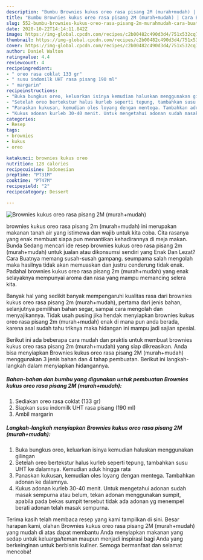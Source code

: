 ```yaml
---
description: "Bumbu Brownies kukus oreo rasa pisang 2M (murah+mudah) | Cara Buat Brownies kukus oreo rasa pisang 2M (murah+mudah) Yang Lezat"
title: "Bumbu Brownies kukus oreo rasa pisang 2M (murah+mudah) | Cara Buat Brownies kukus oreo rasa pisang 2M (murah+mudah) Yang Lezat"
slug: 552-bumbu-brownies-kukus-oreo-rasa-pisang-2m-murahmudah-cara-buat-brownies-kukus-oreo-rasa-pisang-2m-murahmudah-yang-lezat
date: 2020-10-22T14:14:11.842Z
image: https://img-global.cpcdn.com/recipes/c2b00482c490d3d4/751x532cq70/brownies-kukus-oreo-rasa-pisang-2m-murahmudah-foto-resep-utama.jpg
thumbnail: https://img-global.cpcdn.com/recipes/c2b00482c490d3d4/751x532cq70/brownies-kukus-oreo-rasa-pisang-2m-murahmudah-foto-resep-utama.jpg
cover: https://img-global.cpcdn.com/recipes/c2b00482c490d3d4/751x532cq70/brownies-kukus-oreo-rasa-pisang-2m-murahmudah-foto-resep-utama.jpg
author: Daniel Walton
ratingvalue: 4.4
reviewcount: 4
recipeingredient:
- " oreo rasa coklat 133 gr"
- " susu indomilk UHT rasa pisang 190 ml"
- " margarin"
recipeinstructions:
- "Buka bungkus oreo, keluarkan isinya kemudian haluskan menggunakan gilingan"
- "Setelah oreo bertekstur halus kurleb seperti tepung, tambahkan susu UHT ke dalamnya. Kemudian aduk hingga rata"
- "Panaskan kukusan, kemudian oles loyang dengan mentega. Tambahkan adonan ke dalamnya."
- "Kukus adonan kurleb 30-40 menit. Untuk mengetahui adonan sudah masak sempurna atau belum, tekan adonan menggunakan sumpit, apabila pada bekas sumpit tersebut tidak ada adonan yg menempel berati adonan telah masak sempurna."
categories:
- Resep
tags:
- brownies
- kukus
- oreo

katakunci: brownies kukus oreo 
nutrition: 128 calories
recipecuisine: Indonesian
preptime: "PT31M"
cooktime: "PT47M"
recipeyield: "2"
recipecategory: Dessert

---
```



![Brownies kukus oreo rasa pisang 2M (murah+mudah)](https://img-global.cpcdn.com/recipes/c2b00482c490d3d4/751x532cq70/brownies-kukus-oreo-rasa-pisang-2m-murahmudah-foto-resep-utama.jpg)


brownies kukus oreo rasa pisang 2m (murah+mudah) ini merupakan makanan tanah air yang istimewa dan wajib untuk kita coba. Cita rasanya yang enak membuat siapa pun menantikan kehadirannya di meja makan.
Bunda Sedang mencari ide resep brownies kukus oreo rasa pisang 2m (murah+mudah) untuk jualan atau dikonsumsi sendiri yang Enak Dan Lezat? Cara Buatnya memang susah-susah gampang. seumpama salah mengolah maka hasilnya tidak akan memuaskan dan justru cenderung tidak enak. Padahal brownies kukus oreo rasa pisang 2m (murah+mudah) yang enak selayaknya mempunyai aroma dan rasa yang mampu memancing selera kita.

Banyak hal yang sedikit banyak mempengaruhi kualitas rasa dari brownies kukus oreo rasa pisang 2m (murah+mudah), pertama dari jenis bahan, selanjutnya pemilihan bahan segar, sampai cara mengolah dan menyajikannya. Tidak usah pusing jika hendak menyiapkan brownies kukus oreo rasa pisang 2m (murah+mudah) enak di mana pun anda berada, karena asal sudah tahu triknya maka hidangan ini mampu jadi sajian spesial.




Berikut ini ada beberapa cara mudah dan praktis untuk membuat brownies kukus oreo rasa pisang 2m (murah+mudah) yang siap dikreasikan. Anda bisa menyiapkan Brownies kukus oreo rasa pisang 2M (murah+mudah) menggunakan 3 jenis bahan dan 4 tahap pembuatan. Berikut ini langkah-langkah dalam menyiapkan hidangannya.

<!--inarticleads1-->

##### Bahan-bahan dan bumbu yang digunakan untuk pembuatan Brownies kukus oreo rasa pisang 2M (murah+mudah):

1. Sediakan  oreo rasa coklat (133 gr)
1. Siapkan  susu indomilk UHT rasa pisang (190 ml)
1. Ambil  margarin




<!--inarticleads2-->

##### Langkah-langkah menyiapkan Brownies kukus oreo rasa pisang 2M (murah+mudah):

1. Buka bungkus oreo, keluarkan isinya kemudian haluskan menggunakan gilingan
1. Setelah oreo bertekstur halus kurleb seperti tepung, tambahkan susu UHT ke dalamnya. Kemudian aduk hingga rata
1. Panaskan kukusan, kemudian oles loyang dengan mentega. Tambahkan adonan ke dalamnya.
1. Kukus adonan kurleb 30-40 menit. Untuk mengetahui adonan sudah masak sempurna atau belum, tekan adonan menggunakan sumpit, apabila pada bekas sumpit tersebut tidak ada adonan yg menempel berati adonan telah masak sempurna.




Terima kasih telah membaca resep yang kami tampilkan di sini. Besar harapan kami, olahan Brownies kukus oreo rasa pisang 2M (murah+mudah) yang mudah di atas dapat membantu Anda menyiapkan makanan yang sedap untuk keluarga/teman maupun menjadi inspirasi bagi Anda yang berkeinginan untuk berbisnis kuliner. Semoga bermanfaat dan selamat mencoba!
